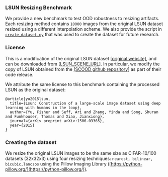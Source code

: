 ### LSUN Resizing Benchmark
We provide a new benchmark to test OOD robustness to resizing artifacts. Each resizing method contains `10000` images from the original LSUN dataset resized using a different interpolation scheme. We also provide the script in [`create_dataset.py`](create_dataset.py) that was used to create the dataset for future research.

### License
This is a modification of the original LSUN dataset [[original website]](https://www.yf.io/p/lsun), and can be downloaded from [[LSUN_SCENE_URL]](http://dl.yf.io/lsun/scenes/%s_%s_lmdb.zip). In particular, we modify the copy of LSUN obtained from the [[SCOOD github repository]](https://github.com/Jingkang50/ICCV21_SCOOD) as part of their code release.

We attribute the same license to this benchmark containing the processed LSUN as the original dataset:

```
@article{yu2015lsun,
  title={Lsun: Construction of a large-scale image dataset using deep learning with humans in the loop},
  author={Yu, Fisher and Seff, Ari and Zhang, Yinda and Song, Shuran and Funkhouser, Thomas and Xiao, Jianxiong},
  journal={arXiv preprint arXiv:1506.03365},
  year={2015}
}
```

### Creating the dataset
We resize the original LSUN images to be the same size as CIFAR-10/100 datasets (32x32x3) using four resizing techniques: `nearest, bilinear, bicubic,lanczos` using the Pillow Imaging Library ([https://python-pillow.org/](https://python-pillow.org/)).
